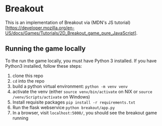 # Breakout

This is an implementation of Breakout via (MDN's JS tutorial)[https://developer.mozilla.org/en-US/docs/Games/Tutorials/2D_Breakout_game_pure_JavaScript].


## Running the game locally
To the run the game locally, you must have Python 3 installed. If you have Python3 installed, follow these steps:

1. clone this repo
2. `cd` into the repo
3. build a python virtual environment: `python -m venv venv`
4. activate the venv (either `source venv/bin/activate` on NIX or `source /venv/Scripts/activate` on Windows)
5. Install requisite packages `pip install -r requirements.txt`
6. Run the flask webservice `python breakout/app.py`
7. In a browser, visit `localhost:5000/`, you should see the breakout game running

